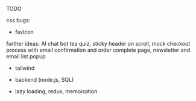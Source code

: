 TODO

css bugs:
- favicon

further ideas:
AI chat bot tea quiz, sticky header on scroll, mock checkout process with email confirmation and order complete page, newsletter and email list popup

- tailwind
- backend (node.js, SQL)

- lazy loading, redux, memoisation